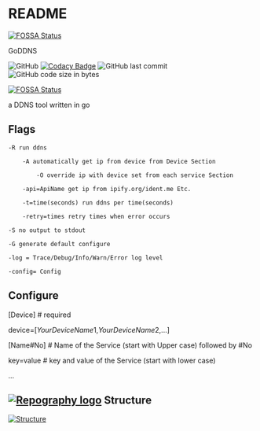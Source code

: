 # README
[![FOSSA Status](https://app.fossa.com/api/projects/git%2Bgithub.com%2FEquationzhao%2FGoDDNS.svg?type=shield)](https://app.fossa.com/projects/git%2Bgithub.com%2FEquationzhao%2FGoDDNS?ref=badge_shield)


GoDDNS 

![GitHub](https://img.shields.io/github/license/Equationzhao/GoDDNS) [![Codacy Badge](https://app.codacy.com/project/badge/Grade/18444501bfd44f919c3a4c87b4e8fcaf)](https://app.codacy.com/gh/Equationzhao/GoDDNS/dashboard?utm_source=gh&utm_medium=referral&utm_content=&utm_campaign=Badge_grade) ![GitHub last commit](https://img.shields.io/github/last-commit/Equationzhao/GoDDNS) ![GitHub code size in bytes](https://img.shields.io/github/languages/code-size/Equationzhao/GoDDNS)

[![FOSSA Status](https://app.fossa.com/api/projects/git%2Bgithub.com%2FEquationzhao%2FGoDDNS.svg?type=large)](https://app.fossa.com/projects/git%2Bgithub.com%2FEquationzhao%2FGoDDNS?ref=badge_large)

a DDNS tool written in go


## Flags

	-R run ddns
	
		-A automatically get ip from device from Device Section
		
			-O override ip with device set from each service Section
	
		-api=ApiName get ip from ipify.org/ident.me Etc.
	
		-t=time(seconds) run ddns per time(seconds)
	
		-retry=times retry times when error occurs

	-S no output to stdout

	-G generate default configure

	-log = Trace/Debug/Info/Warn/Error log level

	-config= Config

## Configure
[Device] # required

device=[$YourDeviceName1$,$YourDeviceName2$,...]



[Name#No] # Name of the Service (start with Upper case) followed by #No

key=value # key and value of the Service (start with lower case)

...




## [![Repography logo](https://images.repography.com/logo.svg)](https://repography.com)  Structure
[![Structure](https://images.repography.com/35290882/Equationzhao/GoDDNS/structure/Xvtsc2MXHRRRBOO98rPykluHsbjgiXVtv151YJjZe-g/eV5f7dIVTtGDBh-UK4EnRsrCo0rHTumqrtoK3Ih6Ap0_table.svg)](https://github.com/Equationzhao/GoDDNS)